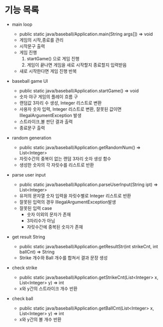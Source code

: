 # 기능 목록
+ main loop
  + public static java/baseball/Application.main(String args[]) => void
  + 게임의 시작,종료를 관리
  + 시작문구 출력
  + 게임 진행
    1. startGame() 으로 게임 진행
    2. 게임이 끝나면 게임을 새로 시작할지 종료할지 입력받음
  + 새로 시작한다면 게임 진행 반복
  

+ baseball game UI
  + public static java/baseball/Application.startGame() => void
  + 숫자 야구 게임의 플레이 흐름 구
  + 랜덤값 3자리 수 생성, Integer 리스트로 변환
  + 사용자 숫자 입력, Integer 리스트로 변환, 잘못된 값이면 IllegalArgumentException 발생
  + 스트라이크,볼 판단 결과 출력
  + 종료문구 출력
  

  
+ random generation
  + public static java/baseball/Application.getRandomNum() => List\<Integer>
  + 자릿수간의 중복이 없는 랜덤 3자리 숫자 생성 함수
  + 생성한 숫자의 각 자릿수를 리스트로 반환

  
+ parse user input
  + public static java/baseball/Application.parseUserInput(String ipt) => List\<Integer>
  + 유저의 문자열 숫자 입력을 자릿수별로 Integer 리스트로 반환
  + 잘못된 입력의 경우 IllegalArgumentException발생
  + 잘못된 입력 case
    + 숫자 이외의 문자가 존재
    + 3자리수가 아님
    + 자릿수간에 중복된 숫자가 존재


+ get result String
  + public static java/baseball/Application.getResultStr(int strikeCnt, int ballCnt) => String
  + Strike 개수와 Ball 개수를 합쳐서 결과 문장 생성

+ check strike
  + public static java/baseball/Application.getStrikeCnt(List\<Integer> x, List\<Integer> y) => int
  + x와 y간의 스트라이크 개수 반환
  

+ check ball
  + public static java/baseball/Application.getBallCnt(List\<Integer> x, List\<Integer> y) => int
  + x와 y간의 볼 개수 반환
  